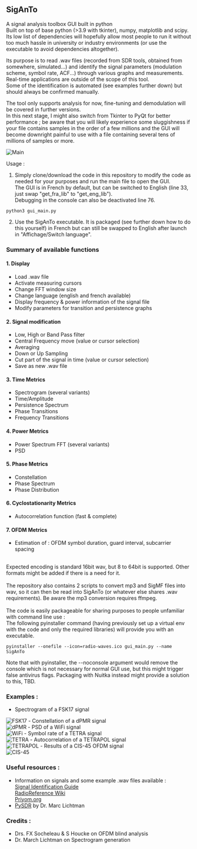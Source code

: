 ## SigAnTo

A signal analysis toolbox GUI built in python<br>
Built on top of base python (>3.9 with tkinter), numpy, matplotlib and scipy.<br>
Its low list of dependencies will hopefully allow most people to run it without too much hassle in university or industry environments (or use the executable to avoid dependencies altogether).

Its purpose is to read .wav files (recorded from SDR tools, obtained from somewhere, simulated...) and identify the signal parameters (modulation scheme, symbol rate, ACF...) through various graphs and measurements.
Real-time applications are outside of the scope of this tool.<br>
Some of the identification is automated (see examples further down) but should always be confirmed manually.<br>

The tool only supports analysis for now, fine-tuning and demodulation will be covered in further versions.<br>
In this next stage, I might also switch from Tkinter to PyQt for better performance ; be aware that you will likely experience some sluggishness if your file contains samples in the order of a few millions and the GUI will become downright painful to use with a file containing several tens of millions of samples or more.

<img src="https://github.com/Ukratic/Siganto/blob/main/images/pic_1.png" alt="Main"/><br>

Usage : <br>
1. Simply clone/download the code in this repository to modify the code as needed for your purposes and run the main file to open the GUI.<br>
The GUI is in French by default, but can be switched to English (line 33, just swap "get_fra_lib" to "get_eng_lib").<br>
Debugging in the console can also be deactivated line 76.
```
python3 gui_main.py
```

2. Use the SigAnTo executable. It is packaged (see further down how to do this yourself) in French but can still be swapped to English after launch in "Affichage/Switch language".

### Summary of available functions <br>
#### 1. Display
- Load .wav file
- Activate measuring cursors
- Change FFT window size
- Change language (english and french available)
- Display frequency & power information of the signal file
- Modify parameters for transition and persistence graphs
#### 2. Signal modification
- Low, High or Band Pass filter
- Central Frequency move (value or cursor selection)
- Averaging
- Down or Up Sampling
- Cut part of the signal in time (value or cursor selection)
- Save as new .wav file
#### 3. Time Metrics
- Spectrogram (several variants)
- Time/Amplitude
- Persistence Spectrum
- Phase Transitions
- Frequency Transitions
#### 4. Power Metrics
- Power Spectrum FFT (several variants)
- PSD
#### 5. Phase Metrics
- Constellation
- Phase Spectrum
- Phase Distribution
#### 6. Cyclostationarity Metrics
- Autocorrelation function (fast & complete)
#### 7. OFDM Metrics
- Estimation of : OFDM symbol duration, guard interval, subcarrier spacing

<br>
Expected encoding is standard 16bit wav, but 8 to 64bit is supported. Other formats might be added if there is a need for it.
<br><br>
The repository also contains 2 scripts to convert mp3 and SigMF files into wav, so it can then be read into SigAnTo (or whatever else shares .wav requirements). Be aware the mp3 conversion requires ffmpeg.
<br><br>
The code is easily packageable for sharing purposes to people unfamiliar with command line use : <br>
The following pyinstaller command (having previously set up a virtual env with the code and only the required libraries) will provide you with an executable.<br>

```
pyinstaller --onefile --icon=radio-waves.ico gui_main.py --name SigAnTo
```
Note that with pyinstaller, the --noconsole argument would remove the console which is not necessary for normal GUI use, but this might trigger false antivirus flags.
Packaging with Nuitka instead might provide a solution to this, TBD.

### Examples :
- Spectrogram of a FSK17 signal <br>
<img src="https://github.com/Ukratic/Siganto/blob/main/images/pic_2.png" alt="FSK17"/>
- Constellation of a dPMR signal <br>
<img src="https://github.com/Ukratic/Siganto/blob/main/images/pic_3.png" alt="dPMR"/>
- PSD of a WiFi signal <br>
<img src="https://github.com/Ukratic/Siganto/blob/main/images/pic_4.png" alt="WiFi"/>
- Symbol rate of a TETRA signal <br>
<img src="https://github.com/Ukratic/Siganto/blob/main/images/pic_5.png" alt="TETRA"/>
- Autocorrelation of a TETRAPOL signal <br>
<img src="https://github.com/Ukratic/Siganto/blob/main/images/pic_6.png" alt="TETRAPOL"/>
- Results of a CIS-45 OFDM signal <br>
<img src="https://github.com/Ukratic/Siganto/blob/main/images/pic_7.png" alt="CIS-45"/>

### Useful resources :
- Information on signals and some example .wav files available : <br>
[Signal Identification Guide](https://www.sigidwiki.com/)<br>
[RadioReference Wiki](https://wiki.radioreference.com/index.php/)<br>
[Priyom.org](https://priyom.org/)
- [PySDR](https://pysdr.org/index.html) by Dr. Marc Lichtman

### Credits :
- Drs. FX Socheleau & S Houcke on OFDM blind analysis
- Dr. March Lichtman on Spectrogram generation